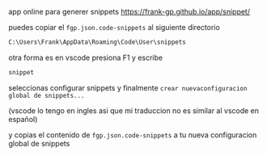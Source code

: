 app online para generer snippets
https://frank-gp.github.io/app/snippet/

puedes copiar el `fgp.json.code-snippets` al siguiente directorio

```sh
C:\Users\Frank\AppData\Roaming\Code\User\snippets
```

otra forma es en vscode presiona F1 y escribe

```sh
snippet
```

seleccionas configurar snippets
y finalmente `crear nuevaconfiguracion global de snippets...`

(vscode lo tengo en ingles asi que mi traduccion no es similar al vscode en español)

y copias el contenido de `fgp.json.code-snippets` a tu nueva configuracion global de snippets

